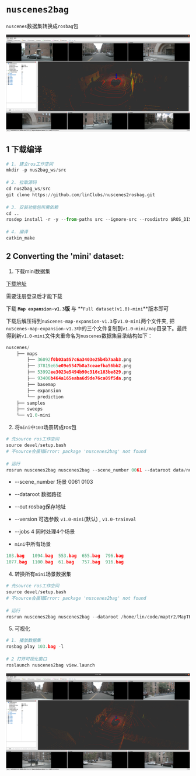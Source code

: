 
# `nuscenes2bag`

`nuscenes`数据集转换成`rosbag`包

![](rviz/1.png)

## 1 下载编译

~~~python
# 1. 建立ros工作空间
mkdir -p nus2bag_ws/src

# 2. 拉取源码
cd nus2bag_ws/src
git clone https://github.com/linClubs/nuscenes2rosbag.git

# 3. 安装功能包所需依赖
cd ..
rosdep install -r -y --from-paths src --ignore-src --rosdistro $ROS_DISTRO

# 4. 编译
catkin_make
~~~


## 2 Converting the 'mini' dataset:

1. 下载mini数据集

[下载地址](https://link.csdn.net/?target=https%3A%2F%2Fwww.nuscenes.org%2Fnuscenes%23download)

需要注册登录后才能下载

下载 **`Map expansion-v1.3`版** 与 **`Full dataset(v1.0)-mini`**版本即可

下载后解压得到`nuScenes-map-expansion-v1.3`与`v1.0-mini`两个文件夹, 把`nuScenes-map-expansion-v1.3`中的三个文件复制到`v1.0-mini/map`目录下。最终得到新`v1.0-mini`文件夹重命名为`nuscenes`数据集目录结构如下：

~~~python
nuscenes/
    ├── maps
        ├── 36092f0b03a857c6a3403e25b4b7aab3.png
        ├── 37819e65e09e5547b8a3ceaefba56bb2.png
        ├── 53992ee3023e5494b90c316c183be829.png
        ├── 93406b464a165eaba6d9de76ca09f5da.png
        ├── basemap
        ├── expansion
        └── prediction
    ├── samples
    ├── sweeps
    └── v1.0-mini
~~~


2. 将`mini`中`103`场景转成ros包

~~~python
# 先source ros工作空间
source devel/setup.bash
# 不source会报错Error: package 'nuscenes2bag' not found

# 运行
rosrun nuscenes2bag nuscenes2bag --scene_number 0061 --dataroot data/nuscenes/ --out nuscenes_bags/
~~~

+ --scene_number    场景  0061 0103
+ --dataroot        数据路径
+ --out             rosbag保存地址
+ --version         可选参数 `v1.0-mini`(默认) , `v1.0-trainval`
+ --jobs            4 同时处理4个场景

+ `mini`中所有场景
~~~python
103.bag   1094.bag  553.bag  655.bag  796.bag
1077.bag  1100.bag  61.bag   757.bag  916.bag
~~~

4. 转换所有`mini`场景数据集 

~~~python
# 先source ros工作空间
source devel/setup.bash
# 不source会报错Error: package 'nuscenes2bag' not found

# 运行
rosrun nuscenes2bag nuscenes2bag --dataroot /home/lin/code/maptr2/MapTR/data/nuscenes/ --out nuscenes_bags/ --jobs 4
~~~

5. 可视化
~~~python
# 1. 播放数据集
rosbag play 103.bag -l

# 2 打开可视化窗口
roslaunch nuscenes2bag view.launch
~~~

![](rviz/2.png)
